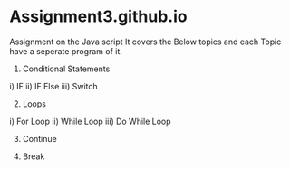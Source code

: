 # Assignment3.github.io
Assignment on the Java script
It covers the Below topics and each Topic have a seperate program of it.

1) Conditional Statements

  i)   IF
  ii)  IF Else
  iii) Switch
  
2) Loops

  i)   For Loop
  ii)  While Loop
  iii) Do While Loop
  
3) Continue

4) Break
